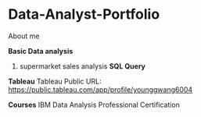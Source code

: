 # Data-Analyst-Portfolio
About me

**Basic Data analysis**
1. supermarket sales analysis
**SQL Query** 

**Tableau**
Tableau Public URL:  
https://public.tableau.com/app/profile/younggwang6004


**Courses** 
IBM Data Analysis Professional Certification
